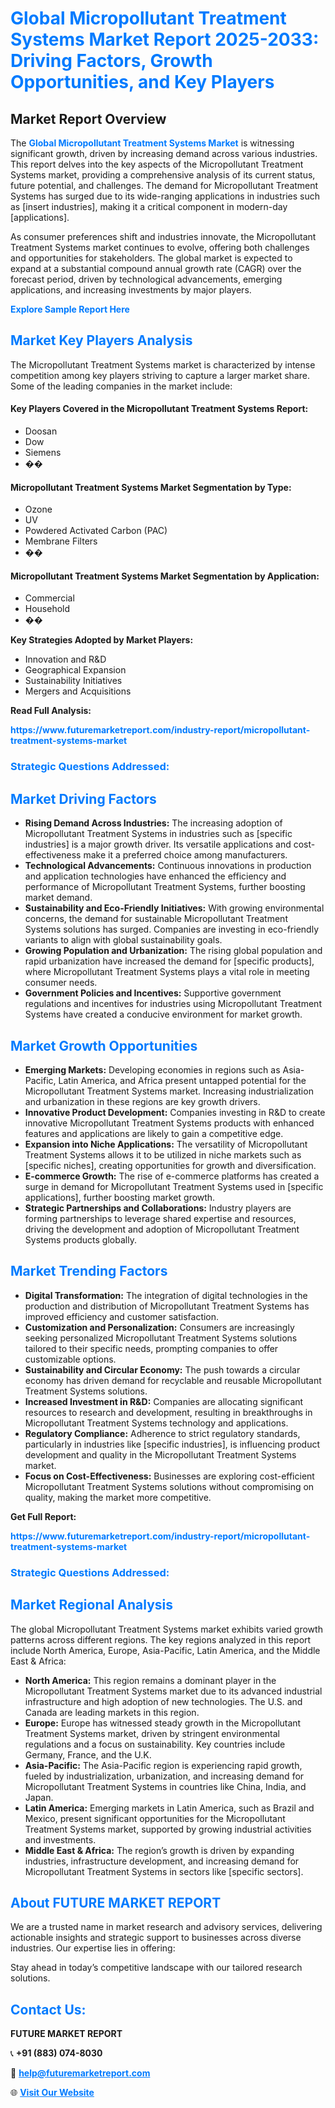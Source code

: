 <h1 style="color: #007BFF;">Global Micropollutant Treatment Systems Market Report 2025-2033: Driving Factors, Growth Opportunities, and Key Players</h1>

<section id="overview">
<h2>Market Report Overview</h2>
<p>The <a href="https://www.futuremarketreport.com/industry-report/micropollutant-treatment-systems-market" style="color: #007BFF; text-decoration: none;"><strong>Global Micropollutant Treatment Systems Market</strong></a> is witnessing significant growth, driven by increasing demand across various industries. This report delves into the key aspects of the Micropollutant Treatment Systems market, providing a comprehensive analysis of its current status, future potential, and challenges. The demand for Micropollutant Treatment Systems has surged due to its wide-ranging applications in industries such as [insert industries], making it a critical component in modern-day [applications].</p>
<p>As consumer preferences shift and industries innovate, the Micropollutant Treatment Systems market continues to evolve, offering both challenges and opportunities for stakeholders. The global market is expected to expand at a substantial compound annual growth rate (CAGR) over the forecast period, driven by technological advancements, emerging applications, and increasing investments by major players.</p>
</section>

<section id="overview">
<p><a href="https://www.futuremarketreport.com/request-sample/reportId=118399" style="color: #007BFF; text-decoration: none;"><strong>Explore Sample Report Here</strong></a></p>
</section>

<section id="key-players">
<h2 style="color: #007BFF;">Market Key Players Analysis</h2>
<p>The Micropollutant Treatment Systems market is characterized by intense competition among key players striving to capture a larger market share. Some of the leading companies in the market include:</p>
<h4>Key Players Covered in the Micropollutant Treatment Systems Report:</h4>
<ul><li>Doosan</li><li>Dow</li><li>Siemens</li><li>��</li></ul>
<h4>Micropollutant Treatment Systems Market Segmentation by Type:</h4>
<ul><li>Ozone</li><li>UV</li><li>Powdered Activated Carbon (PAC)</li><li>Membrane Filters</li><li>��</li></ul>

<h4>Micropollutant Treatment Systems Market Segmentation by Application:</h4>
<ul><li>Commercial</li><li>Household</li><li>��</li></ul>
<p><strong>Key Strategies Adopted by Market Players:</strong></p>
<ul>
<li>Innovation and R&D</li>
<li>Geographical Expansion</li>
<li>Sustainability Initiatives</li>
<li>Mergers and Acquisitions</li>
</ul>
</section>

<section>
<p><strong>Read Full Analysis: </strong></p><a href="https://www.futuremarketreport.com/industry-report/micropollutant-treatment-systems-market" style="color: #007BFF; text-decoration: none;"><strong>https://www.futuremarketreport.com/industry-report/micropollutant-treatment-systems-market</strong></a>
<h3 style="color: #007BFF;">Strategic Questions Addressed:</h3>
</section>

<section id="driving-factors">
<h2 style="color: #007BFF;">Market Driving Factors</h2>
<ul>
<li><strong>Rising Demand Across Industries:</strong> The increasing adoption of Micropollutant Treatment Systems in industries such as [specific industries] is a major growth driver. Its versatile applications and cost-effectiveness make it a preferred choice among manufacturers.</li>
<li><strong>Technological Advancements:</strong> Continuous innovations in production and application technologies have enhanced the efficiency and performance of Micropollutant Treatment Systems, further boosting market demand.</li>
<li><strong>Sustainability and Eco-Friendly Initiatives:</strong> With growing environmental concerns, the demand for sustainable Micropollutant Treatment Systems solutions has surged. Companies are investing in eco-friendly variants to align with global sustainability goals.</li>
<li><strong>Growing Population and Urbanization:</strong> The rising global population and rapid urbanization have increased the demand for [specific products], where Micropollutant Treatment Systems plays a vital role in meeting consumer needs.</li>
<li><strong>Government Policies and Incentives:</strong> Supportive government regulations and incentives for industries using Micropollutant Treatment Systems have created a conducive environment for market growth.</li>
</ul>
</section>

<section id="growth-opportunities">
<h2 style="color: #007BFF;">Market Growth Opportunities</h2>
<ul>
<li><strong>Emerging Markets:</strong> Developing economies in regions such as Asia-Pacific, Latin America, and Africa present untapped potential for the Micropollutant Treatment Systems market. Increasing industrialization and urbanization in these regions are key growth drivers.</li>
<li><strong>Innovative Product Development:</strong> Companies investing in R&D to create innovative Micropollutant Treatment Systems products with enhanced features and applications are likely to gain a competitive edge.</li>
<li><strong>Expansion into Niche Applications:</strong> The versatility of Micropollutant Treatment Systems allows it to be utilized in niche markets such as [specific niches], creating opportunities for growth and diversification.</li>
<li><strong>E-commerce Growth:</strong> The rise of e-commerce platforms has created a surge in demand for Micropollutant Treatment Systems used in [specific applications], further boosting market growth.</li>
<li><strong>Strategic Partnerships and Collaborations:</strong> Industry players are forming partnerships to leverage shared expertise and resources, driving the development and adoption of Micropollutant Treatment Systems products globally.</li>
</ul>
</section>

<section id="trending-factors">
<h2 style="color: #007BFF;">Market Trending Factors</h2>
<ul>
<li><strong>Digital Transformation:</strong> The integration of digital technologies in the production and distribution of Micropollutant Treatment Systems has improved efficiency and customer satisfaction.</li>
<li><strong>Customization and Personalization:</strong> Consumers are increasingly seeking personalized Micropollutant Treatment Systems solutions tailored to their specific needs, prompting companies to offer customizable options.</li>
<li><strong>Sustainability and Circular Economy:</strong> The push towards a circular economy has driven demand for recyclable and reusable Micropollutant Treatment Systems solutions.</li>
<li><strong>Increased Investment in R&D:</strong> Companies are allocating significant resources to research and development, resulting in breakthroughs in Micropollutant Treatment Systems technology and applications.</li>
<li><strong>Regulatory Compliance:</strong> Adherence to strict regulatory standards, particularly in industries like [specific industries], is influencing product development and quality in the Micropollutant Treatment Systems market.</li>
<li><strong>Focus on Cost-Effectiveness:</strong> Businesses are exploring cost-efficient Micropollutant Treatment Systems solutions without compromising on quality, making the market more competitive.</li>
</ul>
</section>

<section>
<p><strong>Get Full Report: </strong></p><a href="https://www.futuremarketreport.com/industry-report/micropollutant-treatment-systems-market" style="color: #007BFF; text-decoration: none;"><strong>https://www.futuremarketreport.com/industry-report/micropollutant-treatment-systems-market</strong></a>
<h3 style="color: #007BFF;">Strategic Questions Addressed:</h3>
</section>


<section id="regional-analysis">
<h2 style="color: #007BFF;">Market Regional Analysis</h2>
<p>The global Micropollutant Treatment Systems market exhibits varied growth patterns across different regions. The key regions analyzed in this report include North America, Europe, Asia-Pacific, Latin America, and the Middle East & Africa:</p>
<ul>
<li><strong>North America:</strong> This region remains a dominant player in the Micropollutant Treatment Systems market due to its advanced industrial infrastructure and high adoption of new technologies. The U.S. and Canada are leading markets in this region.</li>
<li><strong>Europe:</strong> Europe has witnessed steady growth in the Micropollutant Treatment Systems market, driven by stringent environmental regulations and a focus on sustainability. Key countries include Germany, France, and the U.K.</li>
<li><strong>Asia-Pacific:</strong> The Asia-Pacific region is experiencing rapid growth, fueled by industrialization, urbanization, and increasing demand for Micropollutant Treatment Systems in countries like China, India, and Japan.</li>
<li><strong>Latin America:</strong> Emerging markets in Latin America, such as Brazil and Mexico, present significant opportunities for the Micropollutant Treatment Systems market, supported by growing industrial activities and investments.</li>
<li><strong>Middle East & Africa:</strong> The region’s growth is driven by expanding industries, infrastructure development, and increasing demand for Micropollutant Treatment Systems in sectors like [specific sectors].</li>
</ul>
</section>

<footer>
<h2 style="color: #007BFF;">About FUTURE MARKET REPORT</h2>
<p>We are a trusted name in market research and advisory services, delivering actionable insights and strategic support to businesses across diverse industries. Our expertise lies in offering:</p>

<p>Stay ahead in today’s competitive landscape with our tailored research solutions.</p>

<h2 style="color: #007BFF;">Contact Us:</h2>
<p><strong>FUTURE MARKET REPORT</strong></p>
<p>📞 <strong>+91 (883) 074-8030</strong></p>
<p>📧 <strong><a href="mailto:help@futuremarketreport.com" style="color: #007BFF;">help@futuremarketreport.com</a></strong></p>
<p>🌐 <strong><a href="https://www.futuremarketreport.com/" style="color: #007BFF;">Visit Our Website</a></strong></p>
</footer>
